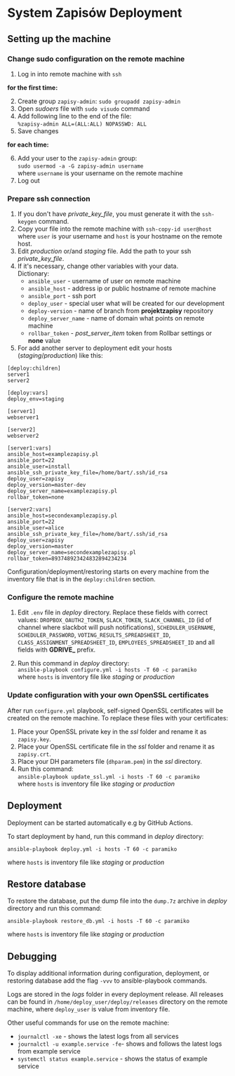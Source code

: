 # System Zapisów Deployment

## Setting up the machine

### Change sudo configuration on the remote machine

1. Log in into remote machine with `ssh`

__for the first time:__

2. Create group `zapisy-admin`: `sudo groupadd zapisy-admin`
3. Open *sudoers* file with `sudo visudo` command
4. Add following line to the end of the file:\
`%zapisy-admin ALL=(ALL:ALL) NOPASSWD: ALL`
5. Save changes

__for each time:__

6. Add your user to the `zapisy-admin` group:\
`sudo usermod -a -G zapisy-admin username`\
where `username` is your username on the remote machine
8. Log out


### Prepare ssh connection

1. If you don't have *private_key_file*, you must generate it with the `ssh-keygen` command.
2. Copy your file into the remote machine with `ssh-copy-id user@host`\
where `user` is your username and `host` is your hostname on the remote host.
3. Edit *production* or/and *staging* file. Add the path to your ssh *private_key_file*.
4. If it's necessary, change other variables with your data. \
	Dictionary:
	- `ansible_user` - username of user on remote machine
	- `ansible_host` - address ip or public hostname of remote machine
	- `ansible_port` - ssh port
	- `deploy_user` - special user what will be created for our development
	- `deploy-version` - name of branch from __projektzapisy__ repository
	- `deploy_server_name` - name of domain what points on remote machine
	- `rollbar_token` - *post_server_item* token from Rollbar settings or __none__ value
5. For add another server to deployment edit your hosts (*staging*/*production*) like this:

```
[deploy:children]
server1
server2

[deploy:vars]
deploy_env=staging

[server1]
webserver1

[server2]
webserver2

[server1:vars]
ansible_host=examplezapisy.pl
ansible_port=22
ansible_user=install
ansible_ssh_private_key_file=/home/bart/.ssh/id_rsa
deploy_user=zapisy
deploy_version=master-dev
deploy_server_name=examplezapisy.pl
rollbar_token=none

[server2:vars]
ansible_host=secondexamplezapisy.pl
ansible_port=22
ansible_user=alice
ansible_ssh_private_key_file=/home/bart/.ssh/id_rsa
deploy_user=zapisy
deploy_version=master
deploy_server_name=secondexamplezapisy.pl
rollbar_token=893748923424832894234234
```
 Configuration/deployment/restoring starts on every machine from the inventory file that is in the `deploy:children` section.

### Configure the remote machine

1. Edit `.env` file in *deploy* directory. Replace these fields with correct values:
`DROPBOX_OAUTH2_TOKEN`, `SLACK_TOKEN`, `SLACK_CHANNEL_ID` (id of channel where slackbot will push notifications), `SCHEDULER_USERNAME`, `SCHEDULER_PASSWORD`, `VOTING_RESULTS_SPREADSHEET_ID`, `CLASS_ASSIGNMENT_SPREADSHEET_ID`, `EMPLOYEES_SPREADSHEET_ID` and all fields with __GDRIVE\___ prefix.

2. Run this command in *deploy* directory:\
`ansible-playbook configure.yml -i hosts -T 60 -c paramiko` \
where `hosts` is inventory file like *staging* or *production*

### Update configuration with your own OpenSSL certificates
After run `configure.yml` playbook, self-signed OpenSSL certificates will be created on the remote machine. To replace these files with your certificates:
1. Place your OpenSSL private key in the *ssl* folder and rename it as `zapisy.key`.
2. Place your OpenSSL certificate file in the *ssl* folder and rename it as `zapisy.crt`.
3. Place your DH parameters file (`dhparam.pem`) in the *ssl* directory.
4. Run this command: \
	`ansible-playbook update_ssl.yml -i hosts -T 60 -c paramiko`\
	where `hosts` is inventory file like *staging* or *production*

## Deployment

Deployment can be started automatically e.g by GitHub Actions.

To start deployment by hand, run this command in *deploy* directory:
```
ansible-playbook deploy.yml -i hosts -T 60 -c paramiko
```
where `hosts` is inventory file like *staging* or *production*

## Restore database

To restore the database, put the dump file into the `dump.7z` archive in *deploy* directory and run this command:
```
ansible-playbook restore_db.yml -i hosts -T 60 -c paramiko
```
where `hosts` is inventory file like *staging* or *production*


## Debugging
To display additional information during configuration, deployment, or restoring database add the flag `-vvv` to ansible-playbook commands.

Logs are stored in the *logs* folder in every deployment release. All releases can be found in `/home/deploy_user/deploy/releases` directory on the remote machine, where `deploy_user` is value from inventory file.

Other useful commands for use on the remote machine:
- `journalctl -xe` - shows the latest logs from all services
- `journalctl -u example.service -fe`- shows and follows the latest logs from example service
- `systemctl status example.service` - shows the status of example service

